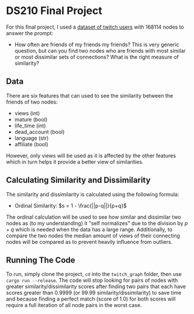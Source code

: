 # DS210 Final Project

For this final project, I used a [dataset of twitch users](https://arxiv.org/abs/2005.07959) with 168114 nodes to answer the prompt:

- How often are friends of my friends my friends? This is very generic question, but can you find two nodes who are friends with most similar or most dissimilar sets of connections? What is the right measure of similarity?

## Data

There are six features that can used to see the similarity between the friends of two nodes:

- views (int)
- mature (bool)
- life_time (int)
- dead_account (bool)
- language (str)
- affiliate (bool)

However, only views will be used as it is affected by the other features which in turn helps it provide a better view of similarities.

## Calculating Similarity and Dissimilarity

The similarity and dissimilarity is calculated using the following formula:

- Ordinal Similarity: $s = 1 - \frac{||p-q||}{p+q}$

The ordinal calculation will be used to see how similar and dissimilar two nodes as (to my understanding) it "self normalizes" due to the division by $p+q$ which is needed when the data has a large range. Additionally, to compare the two nodes the median amount of views of their connecting nodes will be compared as to prevent heavily influence from outliers. 

## Running The Code

To run, simply clone the project, `cd` into the `twitch_graph` folder, then use `cargo run --release`.
The code will stop looking for pairs of nodes with greater similarity/dissimilarity scores after finding two pairs that each have scores greater than $0.9999$ (or $99.99%$ similarity/dissimilarity) to save time and because finding a perfect match (score of 1.0) for both scores will require a full iteration of all node pairs in the worst case.

